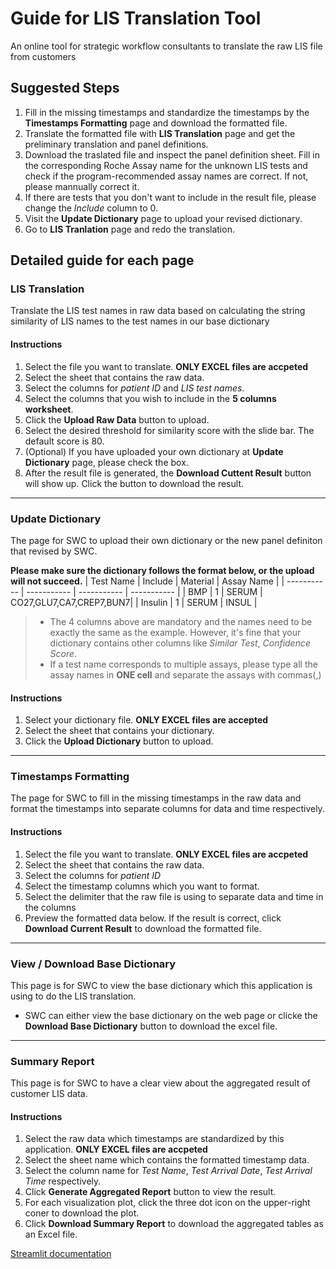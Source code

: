 # Guide for LIS Translation Tool
An online tool for strategic workflow consultants to translate the raw LIS file from customers


## Suggested Steps
1. Fill in the missing timestamps and standardize the timestamps by the **Timestamps Formatting** page and download the formatted file.
2. Translate the formatted file with **LIS Translation** page and get the preliminary translation and panel definitions.
3. Download the traslated file and inspect the panel definition sheet. Fill in the corresponding Roche Assay name for the unknown LIS tests and check if the program-recommended assay names are correct. If not, please mannually correct it.
4. If there are tests that you don't want to include in the result file, please change the *Include* column to 0.
5. Visit the **Update Dictionary** page to upload your revised dictionary.
6. Go to **LIS Tranlation** page and redo the translation.


## Detailed guide for each page
### LIS Translation
Translate the LIS test names in raw data based on calculating the string similarity of LIS names to the test names in our base dictionary
#### Instructions
1. Select the file you want to translate. **ONLY EXCEL files are accpeted**
2. Select the sheet that contains the raw data.
3. Select the columns for *patient ID* and *LIS test names*.
4. Select the columns that you wish to include in the **5 columns worksheet**.
5. Click the **Upload Raw Data** button to upload.
6. Select the desired threshold for similarity score with the slide bar. The default score is 80.
7. (Optional) If you have uploaded your own dictionary at **Update Dictionary** page, please check the box.
8. After the result file is generated, the **Download Cuttent Result** button will show up. Click the button to download the result.


---


### Update Dictionary
The page for SWC to upload their own dictionary or the new panel definiton that revised by SWC.

**Please make sure the dictionary follows the format below, or the upload will not succeed.**
| Test Name | Include | Material | Assay Name |
| ----------- | ----------- | ----------- | ----------- |
| BMP | 1 | SERUM | CO27,GLU7,CA7,CREP7,BUN7|
| Insulin | 1 | SERUM | INSUL |

> - The 4 columns above are mandatory and the names need to be exactly the same as the example. However, it's fine that your dictionary contains other columns like *Similar Test*, *Confidence Score*. 
> - If a test name corresponds to multiple assays, please type all the assay names in **ONE cell** and separate the assays with commas(,)

#### Instructions
1. Select your dictionary file. **ONLY EXCEL files are accepted**
2. Select the sheet that contains your dictionary.
3. Click the **Upload Dictionary** button to upload.


---


### Timestamps Formatting
The page for SWC to fill in the missing timestamps in the raw data and format the timestamps into separate columns for data and time respectively.

#### Instructions
1. Select the file you want to translate. **ONLY EXCEL files are accpeted**
2. Select the sheet that contains the raw data.
3. Select the columns for *patient ID*
4. Select the timestamp columns which you want to format.
5. Select the delimiter that the raw file is using to separate data and time in the columns
6. Preview the formatted data below. If the result is correct, click **Download Current Result** to download the formatted file.
 
 
 ---
 
 
### View / Download Base Dictionary
This page is for SWC to view the base dictionary which this application is using to do the LIS translation.
- SWC can either view the base dictionary on the web page or clicke the **Download Base Dictionary** button to download the excel file. 


---


### Summary Report
This page is for SWC to have a clear view about the aggregated result of customer LIS data.
#### Instructions
1. Select the raw data which timestamps are standardized by this application. **ONLY EXCEL files are accpeted**
2. Select the sheet name which contains the formatted timestamp data.
3. Select the column name for *Test Name*, *Test Arrival Date*, *Test Arrival Time* respectively.
4. Click **Generate Aggregated Report** button to view the result.
5. For each visualization plot, click the three dot icon on the upper-right coner to download the plot.
6. Click **Download Summary Report** to download the aggregated tables as an Excel file.
  
[Streamlit documentation](https://docs.streamlit.io/)
